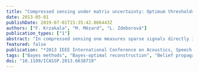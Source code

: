 ```yaml
---
title: "Compressed sensing under matrix uncertainty: Optimum thresholds and robust approximate message passing"
date: 2013-05-01
publishDate: 2019-07-01T15:35:42.066443Z
authors: ["F. Krzakala", "M. Mézard", "L. Zdeborová"]
publication_types: ["1"]
abstract: "In compressed sensing one measures sparse signals directly in a compressed form via a linear transform and then reconstructs the original signal. However, it is often the case that the linear transform itself is known only approximately, a situation called matrix uncertainty, and that the measurement process is noisy. Here we present two contributions to this problem: first, we use the replica method to determine the mean-squared error of the Bayes-optimal reconstruction of sparse signals under matrix uncertainty. Second, we consider a robust variant of the approximate message passing algorithm and demonstrate numerically that in the limit of large systems, this algorithm matches the optimal performance in a large region of parameters."
featured: false
publication: "*2013 IEEE International Conference on Acoustics, Speech and Signal Processing*"
tags: ["Bayes methods", "Bayes-optimal reconstruction", "Belief propagation", "compressed sensing", "Compressed sensing", "linear transform", "matrix uncertainty", "mean square error methods", "mean-squared error determination", "Measurement uncertainty", "message passing", "Message passing", "Noise", "Noise measurement", "Performance analysis", "replica method", "robust approximate message passing alogorithm", "Robustness", "signal reconstruction", "sparse matrices", "sparse signal measurement", "transforms", "Uncertainty"]
doi: "10.1109/ICASSP.2013.6638719"
---
```


